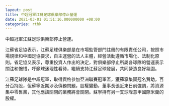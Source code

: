 ```yaml
---
layout: post
title: 中超冠軍江蘇足球俱樂部停止營運
date: 2021-03-01 01:51:16.000000000 +08:00
categories: rthk
---
```


中超冠軍江蘇足球俱樂部停止營運。

江蘇省足協表示，江蘇足球俱樂部是在市場監管部門註冊的有限責任公司，按照市場規律和中國足協要求，自主運營的法人主體，經營活動遵循市場化、法制化原則。省足協又表示，尊重投資人作出的決定，對俱樂部停止所屬各球隊的營運表示關注和惋惜，呼籲球迷理性看待，繼續支持江蘇足球發展，共同營造良好氛圍。

江蘇足球隊是中超冠軍，取得資格參加亞洲聯賽冠軍盃，獲蘇寧集團冠名贊助，百分百持股，但蘇寧近期涉及債務問題，股權變動，董事長張近東日前強調，將資源集中零售業，其他應該關閉的業務將會關閉。蘇寧持有另一支球隊意甲國際米蘭的股權。
